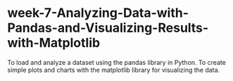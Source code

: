 # week-7-Analyzing-Data-with-Pandas-and-Visualizing-Results-with-Matplotlib
To load and analyze a dataset using the pandas library in Python. To create simple plots and charts with the matplotlib library for visualizing the data.
